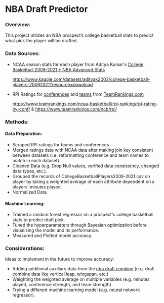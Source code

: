 # NBA Draft Predictor

### Overview: 

This project utilizes an NBA prospect’s college basketball stats to predict what pick the player will be drafted. 

### Data Sources: 

- NCAA season stats for each player from Aditya Kumar's [College Basketball 2009-2021 + NBA Advanced Stats](https://www.kaggle.com/datasets/adityak2003/college-basketball-players-20092021?resource=download)

  https://www.kaggle.com/datasets/adityak2003/college-basketball-players-20092021?resource=download

- RPI Ratings for [conferences](https://www.teamrankings.com/ncaa-basketball/rpi-ranking/rpi-rating-by-conf/) and [teams](https://www.teamrankings.com/ncb/rpi/) from [TeamRankings.com](https://www.teamrankings.com/)

  https://www.teamrankings.com/ncaa-basketball/rpi-ranking/rpi-rating-by-conf/ & https://www.teamrankings.com/ncb/rpi/

### Methods: 

#### Data Preparation:

- Scraped RPI ratings for teams and conferences.
- Merged ratings data with NCAA data after making join key consistent between datasets (i.e. reformatting conference and team names to match in each dataset).
- Cleaned Data (e.g. Drop Null values, verified data consistency, changed data types, etc.).
- Grouped the records of CollegeBasketballPlayers2009-2021.csv on player by taking a weighted average of each attribute dependent on a players’ minutes played.
- Normalized Data.

#### Machine Learning:

- Trained a random forest regressor on a prospect's college basketball stats to predict draft pick. 
- Tuned the hyperparameters through Bayesian optimization before visualizing the model and its performance.
- Measured and Plotted model accuracy.

### Considerations:

Ideas to implement in the future to improve accuracy: 

- Adding additional auxiliary data from the [nba draft combine](https://github.com/wyattowalsh/nba-db/tree/main) (e.g. draft combine data like vertical leap, wingspan, etc.)
- Weighting the weighted average on multiple variables (e.g. minutes played, conference strength, and team strength)
- Trying a different machine learning model (e.g. neural network regressor).
